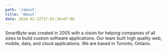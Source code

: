 ```yaml
---
path: '/about'
title: 'About'
date: 2018-02-22T17:01:34+07:00
---
```


SmartByte was created in 2005 with a vision for helping companies of all sizes to build custom software applications. Our team built high quality web, mobile, data, and cloud applications.  We are based in Toronto, Ontario.

